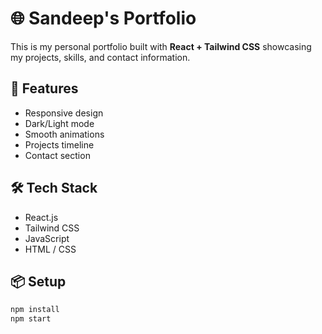 # 🌐 Sandeep's Portfolio

This is my personal portfolio built with **React + Tailwind CSS** showcasing my projects, skills, and contact information.

## 🚀 Features
- Responsive design
- Dark/Light mode
- Smooth animations
- Projects timeline
- Contact section

## 🛠️ Tech Stack
- React.js
- Tailwind CSS
- JavaScript
- HTML / CSS

## 📦 Setup
```bash
npm install
npm start
